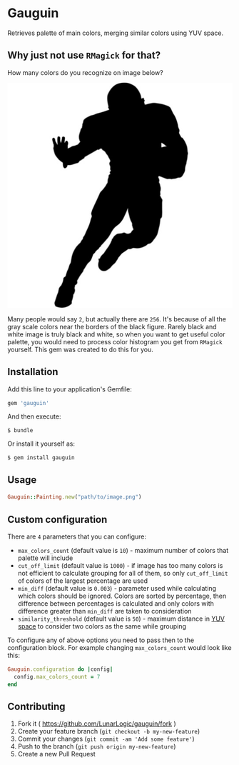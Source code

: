 # Gauguin

Retrieves palette of main colors, merging similar colors using YUV space.

## Why just not use `RMagick` for that?

How many colors do you recognize on image below?

![Black and white image](spec/support/pictures/black_and_white.png)

Many people would say `2`, but actually there are `256`.
It's because of all the gray scale colors near the borders of the black figure.
Rarely black and white image is truly black and white, so when you want to get useful color palette, you would need to process color histogram you get from `RMagick` yourself.
This gem was created to do this for you.

## Installation

Add this line to your application's Gemfile:

```ruby
gem 'gauguin'
```

And then execute:

    $ bundle

Or install it yourself as:

    $ gem install gauguin

## Usage

```ruby
Gauguin::Painting.new("path/to/image.png")
```

## Custom configuration

There are `4` parameters that you can configure:

- `max_colors_count` (default value is `10`) - maximum number of colors that palette will include
- `cut_off_limit` (default value is `1000`) - if image has too many colors is not efficient to calculate grouping for all of them, so only `cut_off_limit` of colors of the largest percentage are used
- `min_diff` (default value is `0.003`) - parameter used while calculating which colors should be ignored. Colors are sorted by percentage, then difference between percentages is calculated and only colors with difference greater than `min_diff` are taken to consideration
- `similarity_threshold` (default value is `50`) - maximum distance in [YUV space](http://en.wikipedia.org/wiki/YUV) to consider two colors as the same while grouping

To configure any of above options you need to pass then to the configuration block.
For example changing `max_colors_count` would look like this:

```ruby
Gauguin.configuration do |config|
  config.max_colors_count = 7
end
```

## Contributing

1. Fork it ( https://github.com/LunarLogic/gauguin/fork )
2. Create your feature branch (`git checkout -b my-new-feature`)
3. Commit your changes (`git commit -am 'Add some feature'`)
4. Push to the branch (`git push origin my-new-feature`)
5. Create a new Pull Request

